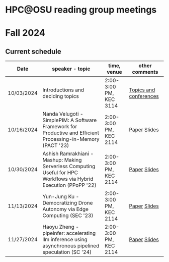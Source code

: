 # HPC@OSU reading group meetings



# Fall 2024 
## Current schedule

| Date | speaker - topic | time, venue | other comments |
| ---- | -------------- | ----------- | -------------- |
| 10/03/2024 | Introductions and deciding topics  |2:00-3:00 PM, KEC 3114 | [Topics and conferences ](https://docs.google.com/document/d/1zh655IOWGPfhNsCJ9yTJiSgqTVexG1pwZwA78Om6NA8/edit?usp=sharing)
| 10/16/2024 | Nanda Velugoti - SimplePIM: A Software Framework for Productive and Efficient Processing-in-Memory (PACT '23) | 2:00-3:00 PM, KEC 2114 | [Paper](https://people.inf.ethz.ch/omutlu/pub/SimplePIM_pact23.pdf) [Slides](https://people.inf.ethz.ch/omutlu/pub/SimplePIM_pact23-talk.pdf) |
| 10/30/2024 | Ashish Ramrakhiani - Mashup: Making Serverless Computing Useful for HPC Workflows via Hybrid Execution (PPoPP '22) | 2:00-3:00 PM, KEC 2114 | [Paper](https://dl-acm-org.oregonstate.idm.oclc.org/doi/pdf/10.1145/3503221.3508407) [Slides](https://docs.google.com/presentation/d/1HayEGnNjH4LYAonmoEj4O9xt8YsApMDyafpgzCEEesI/edit?usp=sharing) |
| 11/13/2024 | Yun-Jung Ku - Democratizing Drone Autonomy via Edge Computing (SEC '23) | 2:00-3:00 PM, KEC 2114 | [Paper](https://ieeexplore.ieee.org/document/10419264) [Slides](https://docs.google.com/presentation/d/13TeTdPJzem04Rfu0VVJcEmoRwubcoGG6ivuxgihWZvs/edit?usp=sharing) |
| 11/27/2024 | Haoyu Zheng - pipeinfer: accelerating llm inference using asynchronous pipelined speculation (SC '24) | 2:00-3:00 PM, KEC 2114 | [Paper]([https://ieeexplore.ieee.org/document/10419264](https://arxiv.org/abs/2407.11798)) [Slides](https://docs.google.com/presentation/d/15cyzeZri4bmyXoEKwEqIEDp7ju8oQMHM/edit?usp=drive_link&ouid=112121915339525099221&rtpof=true&sd=true) |
